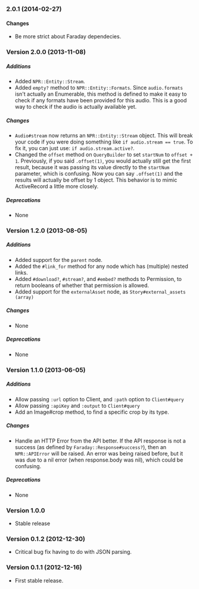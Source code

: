 ### 2.0.1 (2014-02-27)
#### Changes
* Be more strict about Faraday dependecies.


### Version 2.0.0 (2013-11-08)
##### Additions
* Added `NPR::Entity::Stream`.
* Added `empty?` method to `NPR::Entity::Formats`. Since `audio.formats` isn't
  actually an Enumerable, this method is defined to make it easy to check if
  any formats have been provided for this audio. This is a good way to check
  if the audio is actually available yet.

##### Changes
* `Audio#stream` now returns an `NPR::Entity::Stream` object. This will break
  your code if you were doing something like `if audio.stream == true`.
  To fix it, you can just use: `if audio.stream.active?`.
* Changed the `offset` method on `QueryBuilder` to set `startNum` to
  `offset + 1`. Previously, if you said `.offset(1)`, you would actually still
  get the first result, because it was passing its value directly to the
  `startNum` parameter, which is confusing. Now you can say `.offset(1)` and
  the results will actually be offset by 1 object. This behavior is to mimic
  ActiveRecord a little more closely.

##### Deprecations
* None


### Version 1.2.0 (2013-08-05)
##### Additions
* Added support for the `parent` node.
* Added the `#link_for` method for any node which has (multiple) nested links.
* Added `#download?`, `#stream?`, and `#embed?` methods to Permission, to return
  booleans of whether that permission is allowed.
* Added support for the `externalAsset` node, as `Story#external_assets (array)`

##### Changes
* None

##### Deprecations
* None



### Version 1.1.0 (2013-06-05)

##### Additions
* Allow passing `:url` option to Client, and `:path` option to `Client#query`
* Allow passing `:apiKey` and `:output` to `Client#query`
* Add an Image#crop method, to find a specific crop by its type.

##### Changes
* Handle an HTTP Error from the API better. If the API response is not a
  success (as defined by `Faraday::Response#success?`), then an
  `NPR::APIError` will be raised. An error was being raised before, but
  it was due to a nil error (when response.body was nil), which could be confusing.

##### Deprecations
  * None



### Version 1.0.0
* Stable release



### Version 0.1.2 (2012-12-30)
* Critical bug fix having to do with JSON parsing.



### Version 0.1.1 (2012-12-16)
* First stable release.
